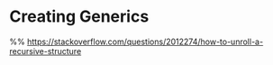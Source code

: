 # Creating Generics

%% https://stackoverflow.com/questions/2012274/how-to-unroll-a-recursive-structure

